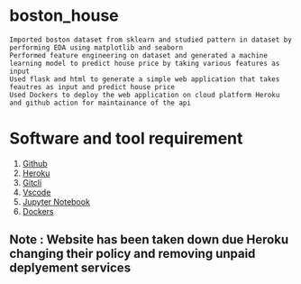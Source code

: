 # boston_house
    Imported boston dataset from sklearn and studied pattern in dataset by performing EDA using matplotlib and seaborn
    Performed feature engineering on dataset and generated a machine learning model to predict house price by taking various features as input
    Used flask and html to generate a simple web application that takes feautres as input and predict house price
    Used Dockers to deploy the web application on cloud platform Heroku and github action for maintainance of the api
    

# Software and tool requirement
1. [Github](https://github.com/)
2. [Heroku](https://www.heroku.com/)
3. [Gitcli](https://git-scm.com/downloads)
4. [Vscode](https://code.visualstudio.com/)
5. [Jupyter Notebook](https://jupyter.org/)
6. [Dockers](https://docs.docker.com/language/java/deploy/)

## Note : Website has been taken down due Heroku changing their policy and removing unpaid deplyement services

